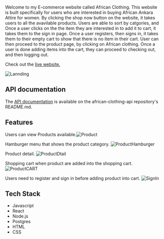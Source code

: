 Welcome to my E-commerce website called African Clothing.  This website is built specifically for users who are interested in buying African Ankara Attire for women. 
By clicking the shop now button on the website, it takes users to all the avavilable products. Users are able to sort by catgories, and  Once a user clicks on the the item they are interested in to add it to cart, it takes them to the sign in page. Once a user registers, then signs in, it takes them to their empty cart to show that there is no item in their cart.  User can then proceed to the product page, by clicking on African clothing. Once a user is done adding items into the cart, they can proceed to checking out, and then logging out. 

Check out the [live website.](https://african-clothing.mayenthedeveloper.vercel.app/)

![Lannding](https://user-images.githubusercontent.com/70912329/107882058-2a62be80-6e9c-11eb-92e2-d7888223d84c.png)


## API documentation
The [API documentation](https://github.com/Mayenthedeveloper/My-African-Clothing-api/blob/master/README.md) is available on the african-clothing-api repository's README.md.

## Features
Users can view Products available.![Product](https://user-images.githubusercontent.com/70912329/107979586-b1369a80-6f73-11eb-9817-f96d98916395.png)



Hamburger menu that shows the product category.
![ProductHamburger](https://user-images.githubusercontent.com/70912329/107979377-52712100-6f73-11eb-9bc3-554df4994396.png)


Product detail.
![ProductDtail](https://user-images.githubusercontent.com/70912329/107979366-4e450380-6f73-11eb-870c-0319da6cbda6.png)


Shopping cart when product are added into the shopping cart.![ProductCART](https://user-images.githubusercontent.com/70912329/107979355-4b4a1300-6f73-11eb-8ead-18670ee96393.png)

Users need to register and sign in before  adding product into cart.
![SignIn](https://user-images.githubusercontent.com/70912329/107978552-d4604a80-6f71-11eb-82db-95c4e84838e5.png)


## Tech Stack

* Javascript
* React
* Node.js
* Postgres
* HTML
* CSS







